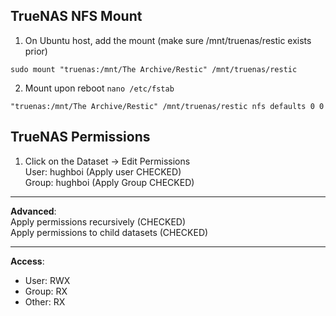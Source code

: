 ## TrueNAS NFS Mount
1. On Ubuntu host, add the mount (make sure /mnt/truenas/restic exists prior)
```
sudo mount "truenas:/mnt/The Archive/Restic" /mnt/truenas/restic
```
2. Mount upon reboot ``` nano /etc/fstab ```
```
"truenas:/mnt/The Archive/Restic" /mnt/truenas/restic nfs defaults 0 0
```

## TrueNAS Permissions
1. Click on the Dataset -> Edit Permissions <br>
User: hughboi (Apply user CHECKED) <br>
Group: hughboi (Apply Group CHECKED) <br>

***
**Advanced**: <br>
Apply permissions recursively (CHECKED) <br>
Apply permissions to child datasets (CHECKED) <br>

***
**Access**:
- User: RWX
- Group: RX
- Other: RX
